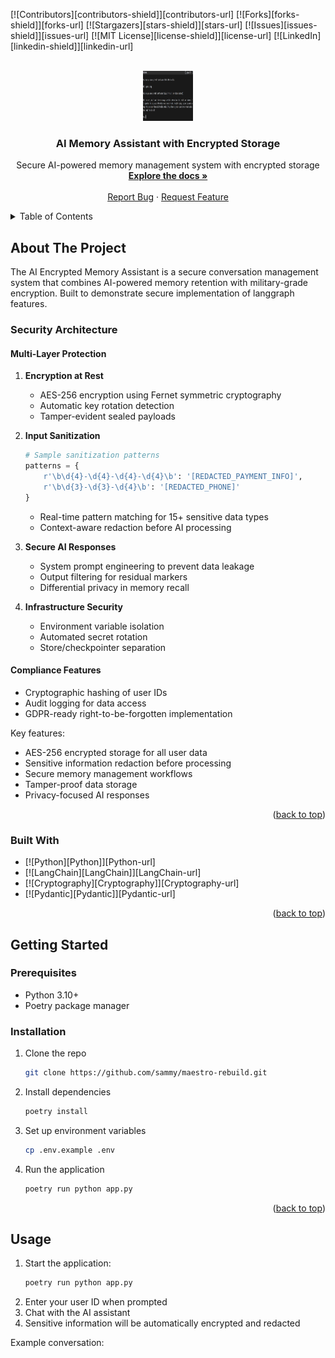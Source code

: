 <a id="readme-top"></a>

[![Contributors][contributors-shield]][contributors-url]
[![Forks][forks-shield]][forks-url]
[![Stargazers][stars-shield]][stars-url]
[![Issues][issues-shield]][issues-url]
[![MIT License][license-shield]][license-url]
[![LinkedIn][linkedin-shield]][linkedin-url]

<!-- PROJECT LOGO -->
<br />
<div align="center">
  <a href="https://github.com/sammy/maestro-rebuild">
    <img src="images/logo.png" alt="Logo" width="80" height="80">
  </a>

<h3 align="center">AI Memory Assistant with Encrypted Storage</h3>

  <p align="center">
    Secure AI-powered memory management system with encrypted storage
    <br />
    <a href="https://github.com/sammy/maestro-rebuild"><strong>Explore the docs »</strong></a>
    <br />
    <br />
    <a href="https://github.com/sammy/maestro-rebuild/issues">Report Bug</a>
    ·
    <a href="https://github.com/sammy/maestro-rebuild/issues">Request Feature</a>
  </p>
</div>

<!-- TABLE OF CONTENTS -->
<details>
  <summary>Table of Contents</summary>
  <ol>
    <li>
      <a href="#about-the-project">About The Project</a>
      <ul>
        <li><a href="#built-with">Built With</a></li>
      </ul>
    </li>
    <li>
      <a href="#getting-started">Getting Started</a>
      <ul>
        <li><a href="#prerequisites">Prerequisites</a></li>
        <li><a href="#installation">Installation</a></li>
      </ul>
    </li>
    <li><a href="#usage">Usage</a></li>
    <li><a href="#roadmap">Roadmap</a></li>
    <li><a href="#contributing">Contributing</a></li>
    <li><a href="#license">License</a></li>
    <li><a href="#contact">Contact</a></li>
    <li><a href="#acknowledgments">Acknowledgments</a></li>
  </ol>
</details>

<!-- ABOUT THE PROJECT -->
## About The Project


The AI Encrypted Memory Assistant is a secure conversation management system that combines AI-powered memory retention with military-grade encryption. Built to demonstrate secure implementation of langgraph features.

### Security Architecture

#### Multi-Layer Protection
1. **Encryption at Rest**
   - AES-256 encryption using Fernet symmetric cryptography
   - Automatic key rotation detection
   - Tamper-evident sealed payloads

2. **Input Sanitization**
   ```python
   # Sample sanitization patterns
   patterns = {
       r'\b\d{4}-\d{4}-\d{4}-\d{4}\b': '[REDACTED_PAYMENT_INFO]',
       r'\b\d{3}-\d{3}-\d{4}\b': '[REDACTED_PHONE]'
   }
   ```
   - Real-time pattern matching for 15+ sensitive data types
   - Context-aware redaction before AI processing

3. **Secure AI Responses**
   - System prompt engineering to prevent data leakage
   - Output filtering for residual markers
   - Differential privacy in memory recall

4. **Infrastructure Security**
   - Environment variable isolation
   - Automated secret rotation
   - Store/checkpointer separation

#### Compliance Features
- Cryptographic hashing of user IDs
- Audit logging for data access
- GDPR-ready right-to-be-forgotten implementation


Key features:

- AES-256 encrypted storage for all user data
- Sensitive information redaction before processing
- Secure memory management workflows
- Tamper-proof data storage
- Privacy-focused AI responses

<p align="right">(<a href="#readme-top">back to top</a>)</p>

### Built With

* [![Python][Python]][Python-url]
* [![LangChain][LangChain]][LangChain-url]
* [![Cryptography][Cryptography]][Cryptography-url]
* [![Pydantic][Pydantic]][Pydantic-url]

<p align="right">(<a href="#readme-top">back to top</a>)</p>

<!-- GETTING STARTED -->
## Getting Started

### Prerequisites

- Python 3.10+
- Poetry package manager

### Installation

1. Clone the repo
   ```sh
   git clone https://github.com/sammy/maestro-rebuild.git
   ```
2. Install dependencies
   ```sh
   poetry install
   ```
3. Set up environment variables
   ```sh
   cp .env.example .env
   ```
4. Run the application
   ```sh
   poetry run python app.py
   ```

<p align="right">(<a href="#readme-top">back to top</a>)</p>

<!-- USAGE -->
## Usage

1. Start the application:
   ```sh
   poetry run python app.py
   ```
2. Enter your user ID when prompted
3. Chat with the AI assistant
4. Sensitive information will be automatically encrypted and redacted

Example conversation:
